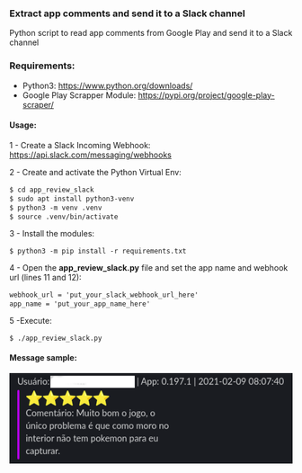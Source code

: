 ### Extract app comments and send it to a Slack channel

Python script to read app comments from Google Play and send it to a Slack channel

### Requirements:

- Python3: https://www.python.org/downloads/
- Google Play Scrapper Module: https://pypi.org/project/google-play-scraper/


#### Usage:

1 - Create a Slack Incoming Webhook:
https://api.slack.com/messaging/webhooks

2 - Create and activate the Python Virtual Env:
```
$ cd app_review_slack
$ sudo apt install python3-venv
$ python3 -m venv .venv
$ source .venv/bin/activate
```

3 - Install the modules:
```
$ python3 -m pip install -r requirements.txt
```

4 - Open the **app_review_slack.py** file and set the app name and webhook url (lines 11 and 12):

```
webhook_url = 'put_your_slack_webhook_url_here'
app_name = 'put_your_app_name_here'
```

5 -Execute:
```
$ ./app_review_slack.py
```

#### Message sample:

![Alt text](example.png)